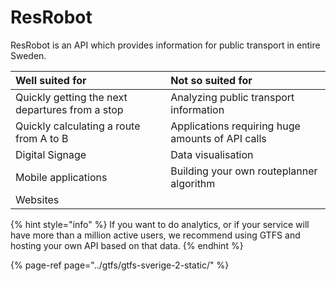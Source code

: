 # ResRobot

ResRobot is an API which provides information for public transport in entire Sweden. 

| Well suited for | Not so suited for |
| :--- | :--- |
| Quickly getting the next departures from a stop | Analyzing public transport information |
| Quickly calculating a route from A to B | Applications requiring huge amounts of API calls |
| Digital Signage | Data visualisation |
| Mobile applications | Building your own routeplanner algorithm |
| Websites |  |

{% hint style="info" %}
If you want to do analytics, or if your service will have more than a million active users, we recommend using GTFS and hosting your own API based on that data.
{% endhint %}

{% page-ref page="../gtfs/gtfs-sverige-2-static/" %}

